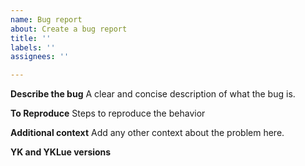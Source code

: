 ```yaml
---
name: Bug report
about: Create a bug report
title: ''
labels: ''
assignees: ''

---
```


**Describe the bug**
A clear and concise description of what the bug is.

**To Reproduce**
Steps to reproduce the behavior

**Additional context**
Add any other context about the problem here.

**YK and YKLue versions**
